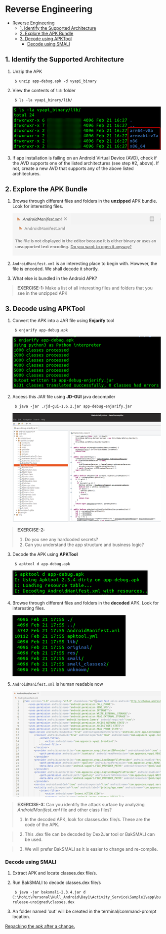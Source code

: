 # Reverse Engineering

- [Reverse Engineering](#reverse-engineering)
  - [1. Identify the Supported Architecture](#1-identify-the-supported-architecture)
  - [2. Explore the APK Bundle](#2-explore-the-apk-bundle)
  - [3. Decode using APKTool](#3-decode-using-apktool)
    - [Decode using SMALI](#4-decode-using-smali)

## 1. Identify the Supported Architecture

1. Unzip the APK

        $ unzip app-debug.apk -d vyapi_binary

2. View the contents of `lib` folder
   
        $ ls -la vyapi_binary/lib/

    ![Supported architectures](image/1-view-architecture.png)

3. If app installation is failing on an Android Virtual Device (AVD), check if the AVD supports one of the listed architectures (see step #2, above). If not, create a new AVD that supports any of the above listed architectures.

## 2. Explore the APK Bundle

1. Browse through different files and folders in the **unzipped** APK bundle. Look for interesting files.

    ![Encoded manifest file](image/2-explore-unzipped-manifest.png)

2. `AndroidManifest.xml` is an interesting place to begin with. However, the file is encoded. We shall decode it shortly.
3. What else is bundled in the Android APK? 
   
> **EXERCISE-1:**
> Make a list of all interesting files and folders that you see in the unzipped APK 

## 3. Decode using APKTool

1. Convert the APK into a JAR file using **Enjarify** tool

        $ enjarify app-debug.apk

    ![Enjarify](image/2b-enjarify.png)

2. Access this JAR file using **JD-GUI** java decompiler

        $ java -jar ./jd-gui-1.6.2.jar app-debug-enjarify.jar

    ![Java decompiler](image/2c-java-decompiler.png)

> **EXERCISE-2:**
> 1. Do you see any hardcoded secrets?
> 2. Can you understand the app structure and business logic?

3. Decode the APK using **APKTool**

        $ apktool d app-debug.apk 

    ![APKTool](image/2d-apktool.png)

4. Browse through different files and folders in the **decoded** APK. Look for interesting files.

    ![Decoded APK](image/2e-decoded.png)

5. `AndroidManifest.xml` is human readable now

    ![Decoded Manifest](image/2f-decoded-manifest.png)

> **EXERCISE-3:**
> Can you identify the attack surface by analyzing *AndroidManifest.xml* file and other class files?
>1. In the decoded APK, look for classes.dex file/s. These are the code of the APK.

>2. This .dex file can be decoded by Dex2Jar tool or BakSMALI can be used. 

>3. We will prefer BakSMALI as it is easier to change and re-compile.

### Decode using SMALI
1. Extract APK and locate classes.dex file/s.

2. Run BakSMALI to decode classes.dex file/s
    
        $ java -jar baksmali-2.3.4.jar d C:\Mohit\Personal\Null_Android\Day1\Activity_Service\Sample1\app\build\outputs\apk\release\app-release-unsigned\classes.dex

3. An folder named 'out' will be created in the terminal/command-prompt location.


[Repacking the apk after a change.](../Recompiling_APK/README.md)